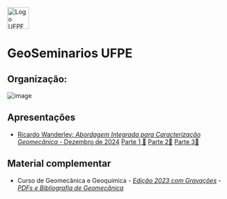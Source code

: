<img src="https://github.com/user-attachments/assets/7b34ba8d-08f0-4853-8dcc-a753a7b0876a" alt="Logo UFPE" style="height: 50px"/>

# GeoSeminarios UFPE

## Organização:

![image](https://github.com/user-attachments/assets/8a1e2e96-f0cd-463d-8c1e-7970aaa8f7ab)

## Apresentações

- [Ricardo Wanderley: _Abordagem Integrada para Caracterização Geomecânica_ - Dezembro de 2024](https://drive.google.com/file/d/13Y1XYgtEKku0k2MMthQIf9dPwCBfPYul/view?usp=sharing)     [Parte 1 🎦](https://drive.google.com/file/d/1nrsL2VdZi5QMd-7A6UXuRZ3gj_8ECtix/view?usp=sharing)     [Parte 2🎦](https://drive.google.com/file/d/1E8bGVedPjoPx69NKFwQ3JuIl71x6C2v-/view?usp=sharing)     [Parte 3🎦](https://drive.google.com/file/d/1Kp447E0hWQmawtmL9DE7RgeBLOdsOFiV/view?usp=sharing)

## Material complementar

- Curso de Geomecânica e Geoquímica  -  [_Edição 2023 com Gravações_](https://github.com/leojnguimaraes/Modelagem_Hidrogeoquimica)  -  [_PDFs e Bibliografia de Geomecânica_](http://www.lmcg.ufpe.br/~leo/geomecanica/)
